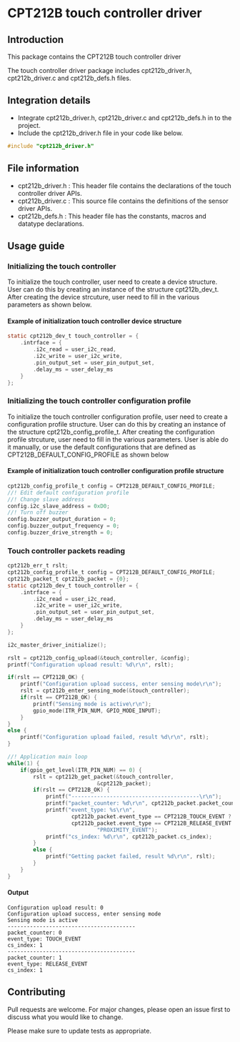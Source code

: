 # CPT212B touch controller driver
## Introduction
This package contains the CPT212B touch controller driver

The touch controller driver package includes cpt212b_driver.h, cpt212b_driver.c 
and cpt212b_defs.h files.

## Integration details
* Integrate cpt212b_driver.h, cpt212b_driver.c and cpt212b_defs.h in to the 
project.
* Include the cpt212b_driver.h file in your code like below.
``` c
#include "cpt212b_driver.h"
```

## File information
* cpt212b_driver.h : This header file contains the declarations of the touch controller driver APIs.
* cpt212b_driver.c : This source file contains the definitions of the sensor driver APIs.
* cpt212b_defs.h : This header file has the constants, macros and datatype declarations.


## Usage guide
### Initializing the touch controller
To initialize the touch controller, user need to create a device structure. User can do this by 
creating an instance of the structure cpt212b_dev_t. After creating the device strcuture, user 
need to fill in the various parameters as shown below.

#### Example of initialization touch controller device structure
``` c
static cpt212b_dev_t touch_controller = {
    .intrface = {
        .i2c_read = user_i2c_read,
        .i2c_write = user_i2c_write,
        .pin_output_set = user_pin_output_set,
        .delay_ms = user_delay_ms
    }
};
```
### Initializing the touch controller configuration profile
To initialize the touch controller configuration profile, user need to create a configuration profile structure. User can do this by 
creating an instance of the structure cpt212b_config_profile_t. After creating the configuration profile strcuture, user 
need to fill in the various parameters. User is able do it manually, or use the default configurations that are defined as CPT212B_DEFAULT_CONFIG_PROFILE as shown below
#### Example of initialization touch controller configuration profile structure
``` c
cpt212b_config_profile_t config = CPT212B_DEFAULT_CONFIG_PROFILE;
//! Edit default configuration profile
//! Change slave address
config.i2c_slave_address = 0xD0;
//! Turn off buzzer
config.buzzer_output_duration = 0;
config.buzzer_output_frequency = 0;
config.buzzer_drive_strength = 0;
```
### Touch controller packets reading
``` c
cpt212b_err_t rslt;
cpt212b_config_profile_t config = CPT212B_DEFAULT_CONFIG_PROFILE;
cpt212b_packet_t cpt212b_packet = {0};
static cpt212b_dev_t touch_controller = {
    .intrface = {
        .i2c_read = user_i2c_read,
        .i2c_write = user_i2c_write,
        .pin_output_set = user_pin_output_set,
        .delay_ms = user_delay_ms
    }
};

i2c_master_driver_initialize();

rslt = cpt212b_config_upload(&touch_controller, &config);
printf("Configuration upload result: %d\r\n", rslt);

if(rslt == CPT212B_OK) {
    printf("Configuration upload success, enter sensing mode\r\n");
    rslt = cpt212b_enter_sensing_mode(&touch_controller);
    if(rslt == CPT212B_OK) {
        printf("Sensing mode is active\r\n");
        gpio_mode(ITR_PIN_NUM, GPIO_MODE_INPUT);
    }
}
else {
    printf("Configuration upload failed, result %d\r\n", rslt);
}

//! Application main loop
while(1) {
    if(gpio_get_level(ITR_PIN_NUM) == 0) {
        rslt = cpt212b_get_packet(&touch_controller,
                            &cpt212b_packet);
        if(rslt == CPT212B_OK) {
            printf("----------------------------------------\r\n");
            printf("packet_counter: %d\r\n", cpt212b_packet.packet_counter);
            printf("event_type: %s\r\n",
                    cpt212b_packet.event_type == CPT212B_TOUCH_EVENT ? "TOUCH_EVENT" :
                    cpt212b_packet.event_type == CPT212B_RELEASE_EVENT ? "RELEASE_EVENT" :
                            "PROXIMITY_EVENT");
            printf("cs_index: %d\r\n", cpt212b_packet.cs_index);
        }
        else {
            printf("Getting packet failed, result %d\r\n", rslt);
        }
    }
}
```
#### Output
```
Configuration upload result: 0
Configuration upload success, enter sensing mode
Sensing mode is active
----------------------------------------
packet_counter: 0
event_type: TOUCH_EVENT
cs_index: 1
----------------------------------------
packet_counter: 1
event_type: RELEASE_EVENT
cs_index: 1
```
## Contributing
Pull requests are welcome. For major changes, please open an issue first to
discuss what you would like to change.

Please make sure to update tests as appropriate.
